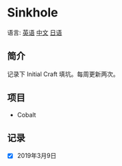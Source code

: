 # Sinkhole

语言: [英语](https://github.com/InitialCraft/Sinkhole/blob/master/Readme.md) [中文](https://github.com/InitialCraft/Sinkhole/blob/master/Readme_zh_CN.md) [日语](https://github.com/InitialCraft/Sinkhole/blob/master/Readme_ja_JP.md)

## 简介

记录下 Initial Craft 填坑。每周更新两次。



## 项目

- Cobalt



## 记录

- [x]  2019年3月9日

  

